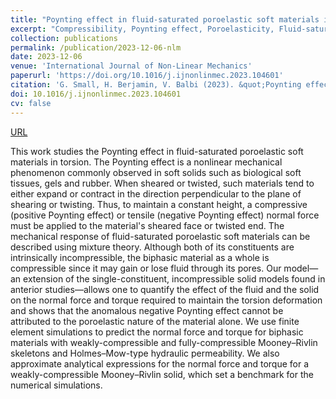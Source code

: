 ```yaml
---
title: "Poynting effect in fluid-saturated poroelastic soft materials in torsion"
excerpt: "Compressibility, Poynting effect, Poroelasticity, Fluid-saturated media, Mixture theory, Finite element analysis"
collection: publications
permalink: /publication/2023-12-06-nlm
date: 2023-12-06
venue: 'International Journal of Non-Linear Mechanics'
paperurl: 'https://doi.org/10.1016/j.ijnonlinmec.2023.104601'
citation: 'G. Small, H. Berjamin, V. Balbi (2023). &quot;Poynting effect in fluid-saturated poroelastic soft materials in torsion&quot;, <i>International Journal of Non-Linear Mechanics</i>.'
doi: 10.1016/j.ijnonlinmec.2023.104601
cv: false
---
```


[URL](https://www.sciencedirect.com/science/article/pii/S0020746223002536)

This work studies the Poynting effect in fluid-saturated poroelastic soft materials in torsion. The Poynting effect is a nonlinear mechanical phenomenon commonly observed in soft solids such as biological soft tissues, gels and rubber. When sheared or twisted, such materials tend to either expand or contract in the direction perpendicular to the plane of shearing or twisting. Thus, to maintain a constant height, a compressive (positive Poynting effect) or tensile (negative Poynting effect) normal force must be applied to the material's sheared face or twisted end. The mechanical response of fluid-saturated poroelastic soft materials can be described using mixture theory. Although both of its constituents are intrinsically incompressible, the biphasic material as a whole is compressible since it may gain or lose fluid through its pores. Our model—an extension of the single-constituent, incompressible solid models found in anterior studies—allows one to quantify the effect of the fluid and the solid on the normal force and torque required to maintain the torsion deformation and shows that the anomalous negative Poynting effect cannot be attributed to the poroelastic nature of the material alone. We use finite element simulations to predict the normal force and torque for biphasic materials with weakly-compressible and fully-compressible Mooney–Rivlin skeletons and Holmes–Mow-type hydraulic permeability. We also approximate analytical expressions for the normal force and torque for a weakly-compressible Mooney–Rivlin solid, which set a benchmark for the numerical simulations.